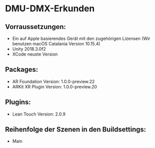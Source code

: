 # DMU-DMX-Erkunden

## Vorraussetzungen:
- Ein auf Apple basierendes Gerät mit den zugehörigen Lizensen (Wir benutzen macOS Catalania Version 10.15.4)
- Unity 2018.3.0f2
- XCode neuste Version

## Packages:
- AR Foundation Version: 1.0.0-preview.22
- ARKit XR Plugin Version: 1.0.0-preview.20

## Plugins:
- Lean Touch Version: 2.0.9

## Reihenfolge der Szenen in den Buildsettings:
- Main
